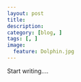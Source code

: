 ```yaml
---
layout: post  
title:     
description:     
category: [blog, ]  
tags: [, ]  
image:
  feature: Dolphin.jpg
---
```


Start writing....
